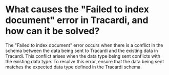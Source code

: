 # What causes the "Failed to index document" error in Tracardi, and how can it be solved?

The "Failed to index document" error occurs when there is a conflict in the schema between the data being sent to
Tracardi and the existing data in Tracardi. This conflict arises when the data type being sent conflicts with the
existing data type. To resolve this error, ensure that the data being sent matches the expected data type defined in the
Tracardi schema.